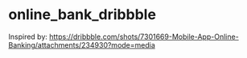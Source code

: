 # online_bank_dribbble

Inspired by: https://dribbble.com/shots/7301669-Mobile-App-Online-Banking/attachments/234930?mode=media

